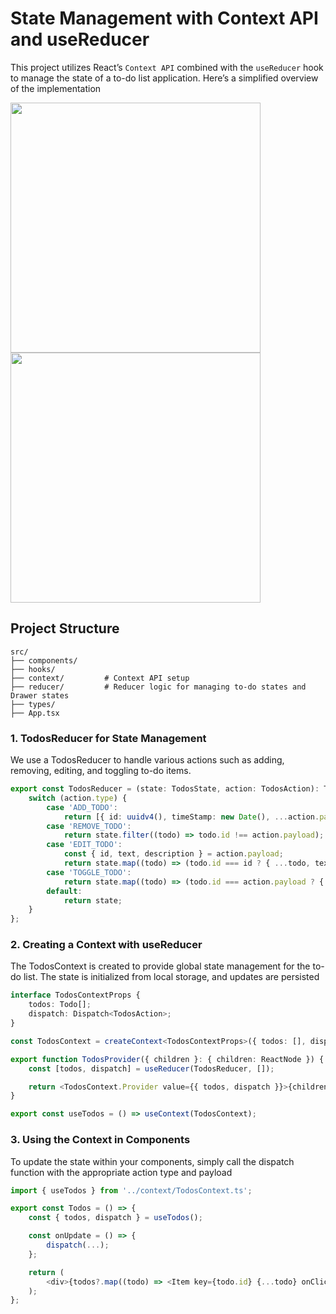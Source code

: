 # State Management with Context API and useReducer
This project utilizes React’s `Context API` combined with the `useReducer` hook to manage the state of a to-do list application. Here’s a simplified overview of the implementation

<p>
<img src="https://github.com/user-attachments/assets/07ccbef3-8982-46e6-bbe6-385365d883d2" width="400"/>
<img src="https://github.com/user-attachments/assets/e3fcc33d-efd7-4b34-88b7-c51754cf4c0e" width="400"/>
</p>


## Project Structure

```plaintext
src/
├── components/       
├── hooks/           
├── context/         # Context API setup
├── reducer/         # Reducer logic for managing to-do states and Drawer states
├── types/            
├── App.tsx
```     

### 1. TodosReducer for State Management
We use a TodosReducer to handle various actions such as adding, removing, editing, and toggling to-do items.

```typescript
export const TodosReducer = (state: TodosState, action: TodosAction): TodosState => {
    switch (action.type) {
        case 'ADD_TODO':
            return [{ id: uuidv4(), timeStamp: new Date(), ...action.payload, done: false }, ...state];
        case 'REMOVE_TODO':
            return state.filter((todo) => todo.id !== action.payload);
        case 'EDIT_TODO':
            const { id, text, description } = action.payload;
            return state.map((todo) => (todo.id === id ? { ...todo, text, description } : todo));
        case 'TOGGLE_TODO':
            return state.map((todo) => (todo.id === action.payload ? { ...todo, done: !todo.done } : todo));
        default:
            return state;
    }
};
```

### 2. Creating a Context with useReducer
The TodosContext is created to provide global state management for the to-do list. The state is initialized from local storage, and updates are persisted


```typescript 
interface TodosContextProps {
    todos: Todo[];
    dispatch: Dispatch<TodosAction>;
}

const TodosContext = createContext<TodosContextProps>({ todos: [], dispatch: () => null });

export function TodosProvider({ children }: { children: ReactNode }) {
    const [todos, dispatch] = useReducer(TodosReducer, []);

    return <TodosContext.Provider value={{ todos, dispatch }}>{children}</TodosContext.Provider>;
}

export const useTodos = () => useContext(TodosContext);
```

### 3. Using the Context in Components
To update the state within your components, simply call the dispatch function with the appropriate action type and payload

```typescript
import { useTodos } from '../context/TodosContext.ts';

export const Todos = () => {
    const { todos, dispatch } = useTodos();

    const onUpdate = () => {
        dispatch(...);
    };

    return (
        <div>{todos?.map((todo) => <Item key={todo.id} {...todo} onClick={onUpdate}/>)}</div>
    );
};

```
